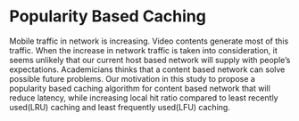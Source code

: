 # Popularity Based Caching
Mobile traffic in network is increasing. Video contents generate most of this traffic. When the increase in network traffic is taken into consideration, it seems unlikely that our current host based network will supply with people’s expectations. Academicians thinks that a content based network can solve possible future problems. Our motivation in this study to propose a popularity based caching algorithm for content based network that will reduce latency, while increasing local hit ratio compared to least recently used(LRU) caching and least frequently used(LFU) caching. 
